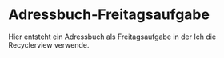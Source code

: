 # Adressbuch-Freitagsaufgabe

Hier entsteht ein Adressbuch als Freitagsaufgabe in der Ich die Recyclerview verwende.
